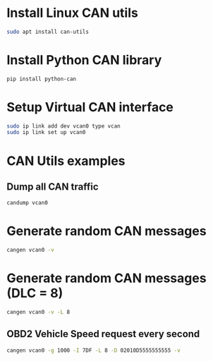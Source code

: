 # Install Linux CAN utils
```bash
sudo apt install can-utils
```

# Install Python CAN library
```bash
pip install python-can
```

# Setup Virtual CAN interface
```bash
sudo ip link add dev vcan0 type vcan
sudo ip link set up vcan0
```

# CAN Utils examples

## Dump all CAN traffic
```bash
candump vcan0
```

# Generate random CAN messages
```bash
cangen vcan0 -v
```
# Generate random CAN messages (DLC = 8)
```bash
cangen vcan0 -v -L 8
```

## OBD2 Vehicle Speed request every second
```bash
cangen vcan0 -g 1000 -I 7DF -L 8 -D 02010D5555555555 -v
```